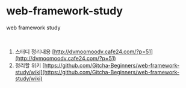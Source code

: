# web-framework-study
web framework study  
  
   
   
1. 스터디 정리내용 [http://dvmoomoodv.cafe24.com/?p=51](http://dvmoomoodv.cafe24.com/?p=51)
2. 정리할 위키 [https://github.com/Gitcha-Beginners/web-framework-study/wiki](https://github.com/Gitcha-Beginners/web-framework-study/wiki)
